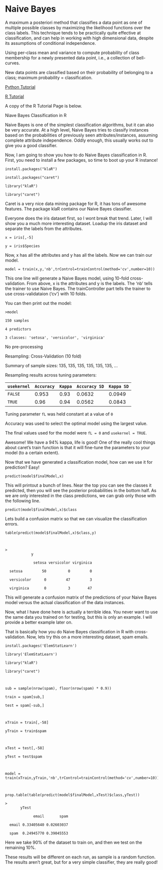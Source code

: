 # Naive Bayes

A maximum a posteriori method that classifies a data point as one of multiple possible classes by maximizing the likelihood functions over the class labels. This technique tends to be practically quite effective at classification, and can help in working with high dimensional data, despite its assumptions of conditional independence.

Using per-class mean and variance to compute probability of class membership for a newly presented data point, i.e., a collection of bell-curves.

New data points are classified based on their probability of belonging to a class; maximum probability = classification.

[Python Tutorial](http://machinelearningmastery.com/naive-bayes-classifier-scratch-python/)

[R Tutorial](http://joshwalters.com/2012/11/27/naive-bayes-classification-in-r.html)

A copy of the R Tutorial Page is below.

Niave Bayes Classification in R

Naive Bayes is one of the simplest classification algorithms, but it can also be very accurate. At a high level, Naive Bayes tries to classify instances based on the probabilities of previously seen attributes/instances, assuming complete attribute independence. Oddly enough, this usually works out to give you a good classifier.

Now, I am going to show you how to do Naive Bayes classification in R. First, you need to install a few packages, so time to boot up your R instance!

```splus
install.packages("klaR")

install.packages("caret")

library("klaR")

library("caret")
```

Caret is a very nice data mining package for R, it has tons of awesome features. The package klaR contains our Naive Bayes classifier.

Everyone does the iris dataset first, so I wont break that trend. Later, I will show you a much more interesting dataset. Loadup the iris dataset and separate the labels from the attributes.

```splus
x = iris[,-5]

y = iris$Species
```

Now, x has all the attributes and y has all the labels. Now we can train our model.

```splus
model = train(x,y,'nb',trControl=trainControl(method='cv',number=10))
```

This one line will generate a Naive Bayes model, using 10-fold cross-validation. From above, x is the attributes and y is the labels. The ‘nb’ tells the trainer to use Naive Bayes. The trainController part tells the trainer to use cross-validataion (‘cv’) with 10 folds.

You can then print out the model:


```splus
>model

150 samples

4 predictors

3 classes: 'setosa', 'versicolor', 'virginica'
```

No pre-processing

Resampling: Cross-Validation (10 fold)



Summary of sample sizes: 135, 135, 135, 135, 135, 135, ...



Resampling results across tuning parameters:



  `usekernel` | `Accuracy` | `Kappa` | `Accuracy SD` | `Kappa SD`
------------|----------|-------|-------------|----------
  `FALSE`     | 0.953    | 0.93  | 0.0632      | 0.0949
  `TRUE`      | 0.96     | 0.94  | 0.0562      | 0.0843



Tuning parameter `fL` was held constant at a value of `0`

Accuracy was used to select the optimal model using  the largest value.

The final values used for the model were `fL = 0` and `usekernel = TRUE`.

Awesome! We have a 94% kappa, life is good! One of the really cool things about caret’s train function is that it will fine-tune the parameters to your model (to a certain extent).

Now that we have generated a classification model, how can we use it for prediction? Easy!

```splus
predict(model$finalModel,x)
```
This will printout a bunch of lines. Near the top you can see the classes it predicted, then you will see the posterior probabilities in the bottom half. As we are only interested in the class predictions, we can grab only those with the following line.

```splus
predict(model$finalModel,x)$class
```

Lets build a confusion matrix so that we can visualize the classification errors.

```splus
table(predict(model$finalModel,x)$class,y)



>
            y

             setosa versicolor virginica

  setosa         50          0         0

  versicolor      0         47         3

  virginica       0          3        47
```
This will generate a confusion matrix of the predictions of your Naive Bayes model versus the actual classification of the data instances.

Now, what I have done here is actually a terrible idea. You never want to use the same data you trained on for testing, but this is only an example. I will provide a better example later on.

That is basically how you do Naive Bayes classification in R with cross-validation. Now, lets try this on a more interesting dataset, spam emails.

```splus
install.packages('ElemStatLearn')

library('ElemStatLearn')

library("klaR")

library("caret")



sub = sample(nrow(spam), floor(nrow(spam) * 0.9))

train = spam[sub,]

test = spam[-sub,]



xTrain = train[,-58]

yTrain = train$spam



xTest = test[,-58]

yTest = test$spam



model = train(xTrain,yTrain,'nb',trControl=trainControl(method='cv',number=10))



prop.table(table(predict(model$finalModel,xTest)$class,yTest))

>
       yTest

             email       spam

  email 0.33405640 0.02603037

  spam  0.24945770 0.39045553
```

Here we take 90% of the dataset to train on, and then we test on the remaining 10%.

These results will be different on each run, as sample is a random function. The results aren’t great, but for a very simple classifier, they are really good!
